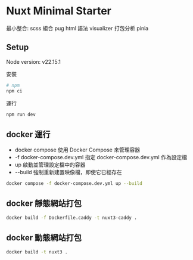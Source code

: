 # Nuxt Minimal Starter
最小整合:
scss 組合
pug html 語法
visualizer 打包分析
pinia 


## Setup
Node version: v22.15.1

安裝
```bash
# npm
npm ci
```
運行
```bash
npm run dev
```

## docker 運行
- docker compose	使用 Docker Compose 來管理容器
- -f docker-compose.dev.yml	指定 docker-compose.dev.yml 作為設定檔
- up	啟動並管理設定檔中的容器
- --build	強制重新建置映像檔，即使它已經存在

```bash
docker compose -f docker-compose.dev.yml up --build
```

## docker 靜態網站打包
```bash
docker build -f Dockerfile.caddy -t nuxt3-caddy .
```

## docker 動態網站打包
```bash
docker build -t nuxt3 .
```


